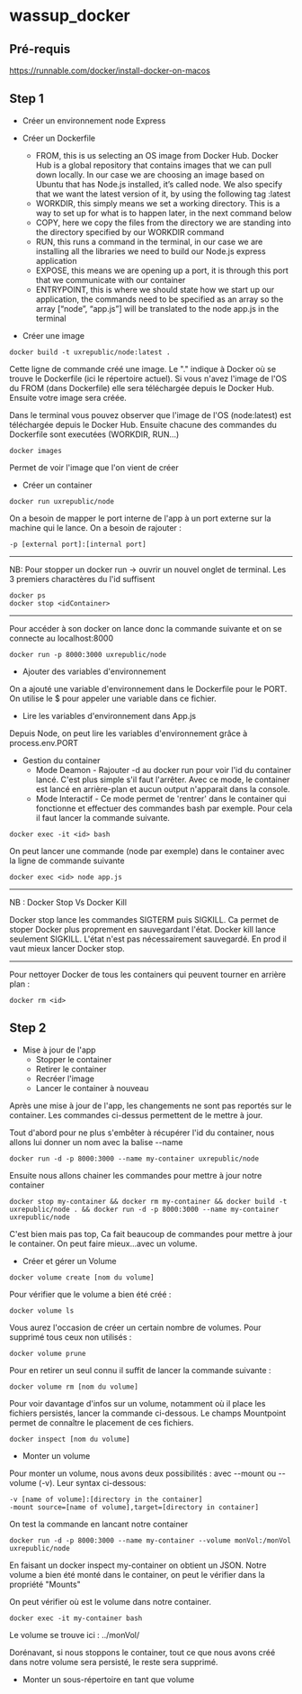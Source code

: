 # wassup_docker
## Pré-requis
https://runnable.com/docker/install-docker-on-macos

## Step 1 
* Créer un environnement node Express
* Créer un Dockerfile
  * FROM, this is us selecting an OS image from Docker Hub. Docker Hub is a global repository that contains images that we can pull down locally. In our case we are choosing an image based on Ubuntu that has Node.js installed, it’s called node. We also specify that we want the latest version of it, by using the following tag :latest
  * WORKDIR, this simply means we set a working directory. This is a way to set up for what is to happen later, in the next command below
  * COPY, here we copy the files from the directory we are standing into the directory specified by our WORKDIR command
  * RUN, this runs a command in the terminal, in our case we are installing all the libraries we need to build our Node.js express application
  * EXPOSE, this means we are opening up a port, it is through this port that we communicate with our container
  * ENTRYPOINT, this is where we should state how we start up our application, the commands need to be specified as an array so the array [“node”, “app.js”] will be translated to the node app.js in the terminal

* Créer une image
```
docker build -t uxrepublic/node:latest .
```
Cette ligne de commande créé une image. Le "." indique à Docker où se trouve le Dockerfile (ici le répertoire actuel). Si vous n'avez l'image de l'OS du FROM (dans Dockerfile) elle sera téléchargée depuis le Docker Hub. Ensuite votre image sera créée.

Dans le terminal vous pouvez observer que l'image de l'OS (node:latest) est téléchargée depuis le Docker Hub. Ensuite chacune des commandes du Dockerfile sont executées (WORKDIR, RUN...)

```
docker images
```
Permet de voir l'image que l'on vient de créer
* Créer un container
```
docker run uxrepublic/node
```
On a besoin de mapper le port interne de l'app à un port externe sur la machine qui le lance. On a besoin de rajouter :
```
-p [external port]:[internal port]
```
----------------------------------------------------------------------
NB: Pour stopper un docker run -> ouvrir un nouvel onglet de terminal. Les 3 premiers charactères du l'id suffisent
```
docker ps
docker stop <idContainer>
```
----------------------------------------------------------------------

Pour accéder à son docker on lance donc la commande suivante et on se connecte au localhost:8000
```
docker run -p 8000:3000 uxrepublic/node
```

* Ajouter des variables d'environnement

On a ajouté une variable d'environnement dans le Dockerfile pour le PORT. On utilise le $ pour appeler une variable dans ce fichier.

* Lire les variables d'environnement dans App.js

Depuis Node, on peut lire les variables d'environnement grâce à process.env.PORT

* Gestion du container
  * Mode Deamon - Rajouter -d au docker run pour voir l'id du container lancé. C'est plus simple s'il faut l'arrêter. Avec ce mode, le container est lancé en arrière-plan et aucun output n'apparait dans la console.
  * Mode Interactif - Ce mode permet de 'rentrer' dans le container qui fonctionne et effectuer des commandes bash par exemple. Pour cela il faut lancer la commande suivante.
 ```
docker exec -it <id> bash
```
On peut lancer une commande (node par exemple) dans le container avec la ligne de commande suivante
```
docker exec <id> node app.js
```

----------------------------------------------------------------------
NB : Docker Stop Vs Docker Kill

Docker stop lance les commandes SIGTERM puis SIGKILL. Ca permet de stoper Docker plus proprement en sauvegardant l'état.
Docker kill lance seulement SIGKILL. L'état n'est pas nécessairement sauvegardé.
En prod il vaut mieux lancer Docker stop.

----------------------------------------------------------------------

Pour nettoyer Docker de tous les containers qui peuvent tourner en arrière plan :
```
docker rm <id>
```

## Step 2 
* Mise à jour de l'app
  * Stopper le container
  * Retirer le container
  * Recréer l'image
  * Lancer le container à nouveau


Après une mise à jour de l'app, les changements ne sont pas reportés sur le container. Les commandes ci-dessus permettent de le mettre à jour.

Tout d'abord pour ne plus s'embêter à récupérer l'id du container, nous allons lui donner un nom avec la balise --name

```
docker run -d -p 8000:3000 --name my-container uxrepublic/node
```

Ensuite nous allons chainer les commandes pour mettre à jour notre container

```
docker stop my-container && docker rm my-container && docker build -t uxrepublic/node . && docker run -d -p 8000:3000 --name my-container uxrepublic/node
```

C'est bien mais pas top, Ca fait beaucoup de commandes pour mettre à jour le container. On peut faire mieux...avec un volume. 

* Créer et gérer un Volume

```
docker volume create [nom du volume]
```

Pour vérifier que le volume a bien été créé :

```
docker volume ls
```

Vous aurez l'occasion de créer un certain nombre de volumes. Pour supprimé tous ceux non utilisés :

```
docker volume prune
```

Pour en retirer un seul connu il suffit de lancer la commande suivante :

```
docker volume rm [nom du volume]
```

Pour voir davantage d'infos sur un volume, notamment où il place les fichiers persistés, lancer la commande ci-dessous. Le champs Mountpoint permet de connaître le placement de ces fichiers.

```
docker inspect [nom du volume]
```

* Monter un volume

Pour monter un volume, nous avons deux possibilités : avec --mount ou --volume (-v). Leur syntax ci-dessous:

```
-v [name of volume]:[directory in the container]
-mount source=[name of volume],target=[directory in container]
```

On test la commande en lancant notre container

```
docker run -d -p 8000:3000 --name my-container --volume monVol:/monVol uxrepublic/node
```

En faisant un docker inspect my-container on obtient un JSON. Notre volume a bien été monté dans le container, on peut le vérifier dans la propriété "Mounts"

On peut vérifier où est le volume dans notre container.

```
docker exec -it my-container bash
```

Le volume se trouve ici : ../monVol/

Dorénavant, si nous stoppons le container, tout ce que nous avons créé dans notre volume sera persisté, le reste sera supprimé. 

* Monter un sous-répertoire en tant que volume